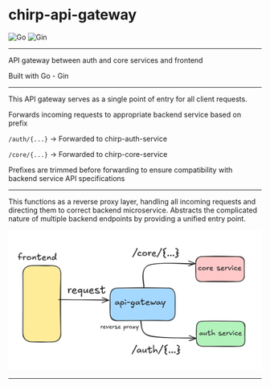 # chirp-api-gateway

![Go](https://img.shields.io/badge/Go-blue?style=for-the-badge&logo=go&logoColor=white)
![Gin](https://img.shields.io/badge/Gin-lightgreen?style=for-the-badge&logo=gin&logoColor=white)

-----

API gateway between auth and core services and frontend

Built with Go - Gin

-----

This API gateway serves as a single point of entry for all client requests.

Forwards incoming requests to appropriate backend service based on prefix

`/auth/{...}` -> Forwarded to chirp-auth-service

`/core/{...}` -> Forwarded to chirp-core-service

Prefixes are trimmed before forwarding to ensure compatibility with backend service API specifications

-----

This functions as a reverse proxy layer, handling all incoming requests and directing them to correct backend microservice. Abstracts the complicated nature of multiple backend endpoints by providing a unified entry point.

![Reverse Proxy Diagram](./figures/arch.png)

-----
